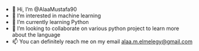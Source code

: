 - 👋 Hi, I’m @AlaaMustafa90
- 👀 I’m interested in machine learning
- 🌱 I’m currently learning Python
- 💞️ I’m looking to collaborate on various python project to learn more about the language
- 📫 You can definitely reach me on my email alaa.m.elmelegy@gmail.com

<!---
AlaaMustafa90/AlaaMustafa90 is a ✨ special ✨ repository because its `README.md` (this file) appears on your GitHub profile.
You can click the Preview link to take a look at your changes.
--->
